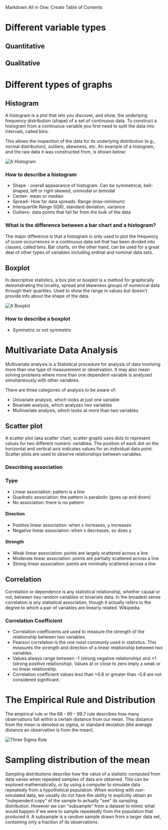 

Markdown All in One: Create Table of Contents



# Different variable types

## Quantitative 

## Qualitative 


# Different types of graphs

## Histogram

A histogram is a plot that lets you discover, and show, the underlying frequency distribution (shape) of a set of continuous data. To construct a histogram from a continuous variable you first need to split the data into intervals, called bins. 

This allows the inspection of the data for its underlying distribution (e.g., normal distribution), outliers, skewness, etc. An example of a histogram, and the raw data it was constructed from, is shown below:

![A Histogram](https://statistics.laerd.com/statistical-guides/img/uh/laerd-statistics-example-histogram-frequencies-for-age.png)

### How to describe a histogram


- Shape - overall appearance of histogram. Can be symmetrical, bell-shaped, left or right skewed, unimodal or bimodal 
- Center- mean or median
- Spread- How far data spreads. Range (max-minimum)
- Interquartile Range (IQR), standard deviation, variance
- Outliers- data points that fall far from the bulk of the data 


### What is the difference between a bar chart and a histogram?

The major difference is that a histogram is only used to plot the frequency of score occurrences in a continuous data set that has been divided into classes, called bins. Bar charts, on the other hand, can be used for a great deal of other types of variables including ordinal and nominal data sets.


## Boxplot


In descriptive statistics, a box plot or boxplot is a method for graphically demonstrating the locality, spread and skewness groups of numerical data through their quartiles. Used to show the range in values but doesn't provide info about the shape of the data. 

![A Boxplot](https://encrypted-tbn0.gstatic.com/images?q=tbn:ANd9GcTKtcWQ1Uwh81ao9VdRj9QtS3n6x8WpNUp5CQ&usqp=CAU)


### How to describe a boxplot

- Symmetric or not symmetric


# Multivariate Data Analysis

Multivariate analysis is a Statistical procedure for analysis of data involving more than one type of measurement or observation. It may also mean solving problems where more than one dependent variable is analyzed simultaneously with other variables.

There are three categories of analysis to be aware of:

- Univariate analysis, which looks at just one variable
- Bivariate analysis, which analyzes two variables
- Multivariate analysis, which looks at more than two variables


## Scatter plot

A scatter plot (aka scatter chart, scatter graph) uses dots to represent values for two different numeric variables. The position of each dot on the horizontal and vertical axis indicates values for an individual data point. Scatter plots are used to observe relationships between variables.

### Describing association 

### Type

- Linear association: pattern is a line
- Quadratic association: the pattern is parabolic (goes up and down)
- No association: there is no pattern

#### Direction

- Positive linear association: when x increases, y increases
- Negative linear association: when x decreases, so does y

#### Strength

- Weak linear association: points are largely scattered across a line
- Moderate linear association: points are partially scattered across a line
- Strong linear association: points are minimally scattered across a line


## Correlation 

Correlation or dependence is any statistical relationship, whether causal or not, between two random variables or bivariate data. In the broadest sense correlation is any statistical association, though it actually refers to the degree to which a pair of variables are linearly related. Wikipedia

### Correlation Coefficient

- Correlation coefficients are used to measure the strength of the relationship between two variables.
- Pearson correlation is the one most commonly used in statistics. This measures the strength and direction of a linear relationship between two variables.
- Values always range between -1 (strong negative relationship) and +1 (strong positive relationship). Values at or close to zero imply a weak or no linear relationship.
- Correlation coefficient values less than +0.8 or greater than -0.8 are not considered significant.


# The Empirical Rule and Distribution

The empirical rule or the 68 - 95 - 99.7 rule describes how many observations fall within a certain distance from our mean.  This distance from the mean is denoted as sigma, or standard deviation (the average distance an observation is from the mean).

![Three Sigma Rule](https://miro.medium.com/max/1400/1*IZ2II2HYKeoMrdLU5jW6Dw.png)

# Sampling distribution of the mean

Sampling distributions describe how the value of a statistic computed from data varies when repeated samples of data are obtained.  This can be explored mathematically, or by using a computer to simulate data repeatedly from a hypothetical population.  When working with non-simulated data, we usually do not have the ability to explicitly obtain an "independent copy" of the sample to actually "see" its sampling distribution.  However we can "subsample" from a dataset to mimic what would happen if we were to sample repeatedly from the population that produced it.  A subsample is a random sample drawn from a larger data set, containing only a fraction of its observations.


